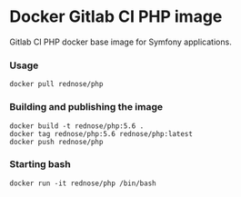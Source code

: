 # Docker Gitlab CI PHP image
Gitlab CI PHP docker base image for Symfony applications.

### Usage

```
docker pull rednose/php
```

### Building and publishing the image

```
docker build -t rednose/php:5.6 .
docker tag rednose/php:5.6 rednose/php:latest
docker push rednose/php
```

### Starting bash

```
docker run -it rednose/php /bin/bash
```

